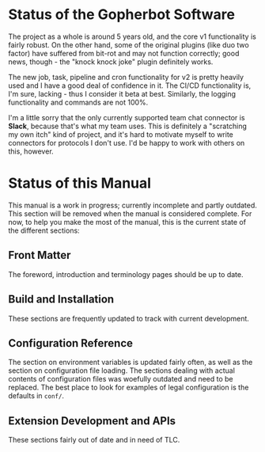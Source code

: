 # Status of the Gopherbot Software

The project as a whole is around 5 years old, and the core v1 functionality is fairly robust. On the other hand, some of the original plugins (like duo two factor) have suffered from bit-rot and may not function correctly; good news, though - the "knock knock joke" plugin definitely works.

The new job, task, pipeline and cron functionality for v2 is pretty heavily used and I have a good deal of confidence in it. The CI/CD functionality is, I'm sure, lacking - thus I consider it beta at best. Similarly, the logging functionality and commands are not 100%.

I'm a little sorry that the only currently supported team chat connector is **Slack**, because that's what my team uses. This is definitely a "scratching my own itch" kind of project, and it's hard to motivate myself to write connectors for protocols I don't use. I'd be happy to work with others on this, however.

# Status of this Manual

This manual is a work in progress; currently incomplete and partly outdated. This section will be removed when the manual is considered complete. For now, to help you make the most of the manual, this is the current state of the different sections:

## Front Matter
The foreword, introduction and terminology pages should be up to date.

## Build and Installation
These sections are frequently updated to track with current development.

## Configuration Reference
The section on environment variables is updated fairly often, as well as the section on configuration file loading. The sections dealing with actual contents of configuration files was woefully outdated and need to be replaced. The best place to look for examples of legal configuration is the defaults in `conf/`.

## Extension Development and APIs
These sections fairly out of date and in need of TLC.
